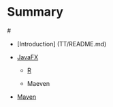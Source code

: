 # Summary

\#

* \[Introduction\] \(TT/README.md\)

* [JavaFX](javafx.md)

  * [R](https://www.gitbook.com/book/mj0098/tt/edit#)

  * Maeven



* [Maven](maven.md)



